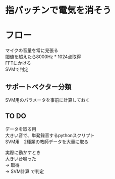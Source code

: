 # 指パッチンで電気を消そう

# フロー 
マイクの音量を常に見張る  
閾値を超えたら8000Hz * 1024点取得  
FFTにかける  
SVMで判定  

## サポートベクター分類
SVM用のパラメータを事前に計算しておく

## TO DO
データを取る用  
大きい音で、単発録音するpythonスクリプト  
SVM用　2種類の教師データを大量に取る  

実際に動かすとき    
大きい音鳴った  
-> 取得  
-> SVM計算 で判定  
## 
## 
# 
# 
